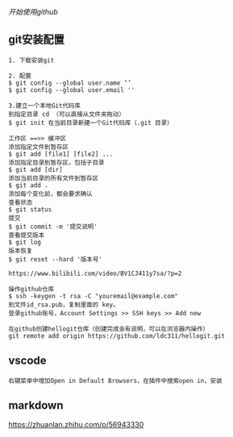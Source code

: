 *开始使用github*

## git安装配置
    1. 下载安装git

    2. 配置
    $ git config --global user.name ‘’
    $ git config --global user.email ''

    3.建立一个本地Git代码库
    到指定目录 cd （可以直接从文件夹拖动）
    $ git init 在当前目录新建一个Git代码库（.git 目录）

    工作区 ==>> 缓冲区
    添加指定文件到暂存区
    $ git add [file1] [file2] ...
    添加指定目录到暂存区，包括子目录
    $ git add [dir]
    添加当前目录的所有文件到暂存区
    $ git add .
    添加每个变化前，都会要求确认
    查看状态
    $ git status
    提交
    $ git commit -m '提交说明'
    查看提交版本
    $ git log
    版本恢复
    $ git reset --hard '版本号'

    https://www.bilibili.com/video/BV1CJ411y7sa/?p=2

    操作github仓库
    $ ssh -keygen -t rsa -C "youremail@example.com"
    到文件id_rsa.pub，复制里面的 key。
    登录github账号，Account Settings >> SSH keys >> Add new

    在github创建hellogit仓库（创建完成会有说明，可以在浏览器内操作）
    git remote add origin https://github.com/ldc311/hellogit.git
    
## vscode
    右键菜单中增加Open in Default Browsers，在插件中搜索open in，安装
## markdown
 https://zhuanlan.zhihu.com/p/56943330
